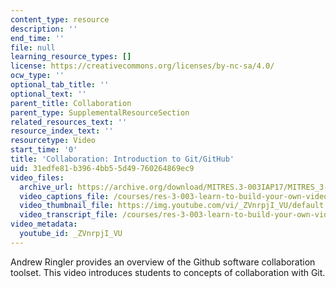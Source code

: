 ```yaml
---
content_type: resource
description: ''
end_time: ''
file: null
learning_resource_types: []
license: https://creativecommons.org/licenses/by-nc-sa/4.0/
ocw_type: ''
optional_tab_title: ''
optional_text: ''
parent_title: Collaboration
parent_type: SupplementalResourceSection
related_resources_text: ''
resource_index_text: ''
resourcetype: Video
start_time: '0'
title: 'Collaboration: Introduction to Git/GitHub'
uid: 31edfe81-b396-4bb5-5d49-760264869ec9
video_files:
  archive_url: https://archive.org/download/MITRES.3-003IAP17/MITRES_3-003IAP17_Class_Activities_07_300k.mp4
  video_captions_file: /courses/res-3-003-learn-to-build-your-own-videogame-with-the-unity-game-engine-and-microsoft-kinect-january-iap-2017/64701cc692205c688021b3a996b062d0_ZVnrpjIVU.vtt
  video_thumbnail_file: https://img.youtube.com/vi/_ZVnrpjI_VU/default.jpg
  video_transcript_file: /courses/res-3-003-learn-to-build-your-own-videogame-with-the-unity-game-engine-and-microsoft-kinect-january-iap-2017/4d65e63e7050a998f5bba23ed6f04346_ZVnrpjIVU.pdf
video_metadata:
  youtube_id: _ZVnrpjI_VU
---
```


Andrew Ringler provides an overview of the Github software collaboration toolset. This video introduces students to concepts of collaboration with Git.

